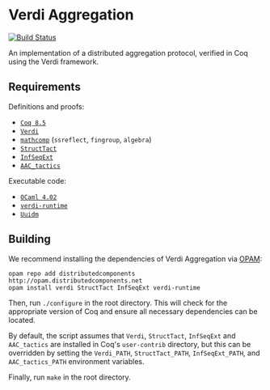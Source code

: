 Verdi Aggregation
=================

[![Build Status](https://api.travis-ci.org/DistributedComponents/verdi-aggregation.svg?branch=master)](https://travis-ci.org/DistributedComponents/verdi-aggregation)

An implementation of a distributed aggregation protocol, verified in Coq using the Verdi framework.

Requirements
------------

Definitions and proofs:
- [`Coq 8.5`](https://coq.inria.fr/download)
- [`Verdi`](https://github.com/uwplse/verdi)
- [`mathcomp`](https://math-comp.github.io/math-comp/) (`ssreflect`, `fingroup`, `algebra`)
- [`StructTact`](https://github.com/uwplse/StructTact)
- [`InfSeqExt`](https://github.com/DistributedComponents/InfSeqExt)
- [`AAC_tactics`](https://github.com/coq-contribs/aac-tactics)

Executable code:
- [`OCaml 4.02`](https://ocaml.org)
- [`verdi-runtime`](https://github.com/DistributedComponents/verdi-runtime)
- [`Uuidm`](http://erratique.ch/software/uuidm)

Building
--------

We recommend installing the dependencies of Verdi Aggregation via
[OPAM](https://coq.inria.fr/opam/www/using.html):

```
opam repo add distributedcomponents http://opam.distributedcomponents.net
opam install verdi StructTact InfSeqExt verdi-runtime
```

Then, run `./configure` in the root directory.  This will check
for the appropriate version of Coq and ensure all necessary
dependencies can be located. 

By default, the script assumes that `Verdi`, `StructTact`,
`InfSeqExt` and `AAC_tactics` are installed in Coq's `user-contrib`
directory, but this can be overridden by setting the `Verdi_PATH`,
`StructTact_PATH`, `InfSeqExt_PATH`, and `AAC_tactics_PATH`
environment variables.

Finally, run `make` in the root directory.
